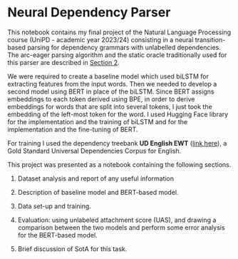 # Neural Dependency Parser
This notebook contains my final project of the Natural Language Processing course (UniPD - academic year 2023/24) consisting in a neural transition-based parsing for dependency grammars with unlabelled dependencies. The arc-eager parsing algorithm and the static oracle traditionally used for this parser are described in [Section 2](https://aclanthology.org/C12-1059/).

We were required to create a baseline model which used biLSTM for extracting features from the input words. Then we needed to develop a second model using BERT in place of the biLSTM. Since BERT assigns embeddings to each token derived using BPE, in order to derive embeddings for words that are split into several tokens, I just took the embedding of the left-most token for the word. I used Hugging Face library for the implementation and the training of biLSTM and for the implementation and the fine-tuning of BERT.

For training I used the dependency treebank **UD English EWT** ([link here](https://universaldependencies.org/treebanks/en_ewt/index.html)), a Gold Standard Universal Dependencies Corpus for English.

This project was presented as a notebook containing the following sections.

1. Dataset analysis and report of any useful information

2. Description of baseline model and BERT-based model.

3. Data set-up and training.

4. Evaluation: using unlabeled attachment score (UAS), and drawing a comparison between the two models and perform some error analysis for the BERT-based model.

5. Brief discussion of SotA for this task.
